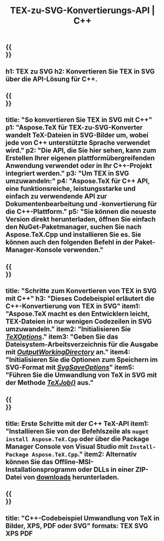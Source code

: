 ﻿---
translation: true
template: /_templates/_conversion-child-cpp.md
title: TEX-zu-SVG-Konvertierungs-API | C++
description: TeX-zu-SVG-Konvertierungsfunktion. Integrieren Sie diese lokale C++-Bibliothek in Ihr Projekt oder verwenden Sie plattformübergreifende Anwendungen, um TeX in SVG zu konvertieren.
keywords: tex zu svg api cpp, tex2svg integrieren c++
url: /cpp/conversion/tex-to-svg/
family: tex
platformtag: cpp
feature: conversion
informat: TEX
outformat: SVG
otherformats: BMP PNG JPEG TIFF PDF XPS
---

{{<section banner>}}
---
h1: TEX zu SVG
h2: Konvertieren Sie TEX in SVG über die API-Lösung für C++.
---

{{<section overview>}}
---
title: "So konvertieren Sie TEX in SVG mit C++"
p1: "Aspose.TeX für TEX-zu-SVG-Konverter wandelt TeX-Dateien in SVG-Bilder um, wobei jede von C++ unterstützte Sprache verwendet wird."
p2: "Die API, die Sie hier sehen, kann zum Erstellen Ihrer eigenen plattformübergreifenden Anwendung verwendet oder in Ihr C++-Projekt integriert werden."
p3: "Um TEX in SVG umzuwandeln:"
p4: "Aspose.TeX für C++ API, eine funktionsreiche, leistungsstarke und einfach zu verwendende API zur Dokumentenbearbeitung und -konvertierung für die C++-Plattform."
p5: "Sie können die neueste Version direkt herunterladen, öffnen Sie einfach den NuGet-Paketmanager, suchen Sie nach Aspose.TeX.Cpp und installieren Sie es. Sie können auch den folgenden Befehl in der Paket-Manager-Konsole verwenden."
---

{{<section feature1>}}
---
title: "Schritte zum Konvertieren von TEX in SVG mit C++"
h3: "Dieses Codebeispiel erläutert die C++-Konvertierung von TEX in SVG"
item1: "Aspose.TeX macht es den Entwicklern leicht, TEX-Dateien in nur wenigen Codezeilen in SVG umzuwandeln."
item2: "Initialisieren Sie [*TeXOptions*](https://reference.aspose.com/tex/cpp/class/aspose.te_x.te_x_options)."
item3: "Geben Sie das Dateisystem-Arbeitsverzeichnis für die Ausgabe mit [*OutputWorkingDirectory*](https://reference.aspose.com/tex/cpp/class/aspose.te_x.te_x_options#aa4f4ea6dab7db5ba1b40800495f16f63) an."
item4: "Initialisieren Sie die Optionen zum Speichern im SVG-Format mit [*SvgSaveOptions*](https://reference.aspose.com/tex/cpp/class/aspose.te_x.presentation.image.svg_save_options)"
item5: "Führen Sie die Umwandlung von TeX in SVG mit der Methode [*TeXJob()*](https://reference.aspose.com/tex/cpp/class/aspose.te_x.te_x_job) aus."
---

{{<section feature2>}}
---
title: Erste Schritte mit der C++ TeX-API
item1: "Installieren Sie von der Befehlszeile als ```nuget install Aspose.TeX.Cpp``` oder über die Package Manager Console von Visual Studio mit ```Install-Package Aspose.TeX.Cpp```."
item2: Alternativ können Sie das Offline-MSI-Installationsprogramm oder DLLs in einer ZIP-Datei von [downloads](https://releases.aspose.com/tex/cpp) herunterladen.
---

{{<section widget>}}
---
title: "C++-Codebeispiel Umwandlung von TeX in Bilder, XPS, PDF oder SVG"
formats: TEX SVG XPS PDF
---
